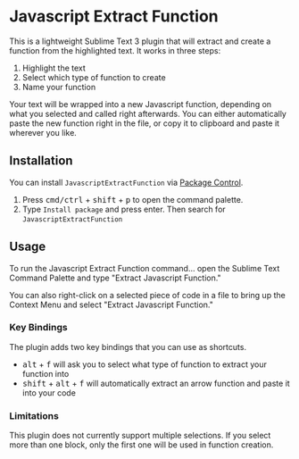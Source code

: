 # Javascript Extract Function

This is a lightweight Sublime Text 3 plugin that will extract and create a function from the highlighted text. It works in three steps:

1. Highlight the text
2. Select which type of function to create
3. Name your function

Your text will be wrapped into a new Javascript function, depending on what you selected and called right afterwards. You can either automatically paste the new function right in the file, or copy it to clipboard and paste it wherever you like.

## Installation

You can install `JavascriptExtractFunction` via [Package Control](https://packagecontrol.io/).

1. Press <kbd>cmd/ctrl</kbd> + <kbd>shift</kbd> + <kbd>p</kbd> to open the command palette.
2. Type `Install package` and press enter. Then search for `JavascriptExtractFunction`

## Usage

To run the Javascript Extract Function command... open the Sublime Text Command Palette and type "Extract Javascript Function."

You can also right-click on a selected piece of code in a file to bring up the Context Menu and select "Extract Javascript Function."

### Key Bindings

The plugin adds two key bindings that you can use as shortcuts.

* <kbd>alt</kbd> + <kbd>f</kbd> will ask you to select what type of function to extract your function into
* <kbd>shift</kbd> + <kbd>alt</kbd> + <kbd>f</kbd> will automatically extract an arrow function and paste it into your code

### Limitations

This plugin does not currently support multiple selections. If you select more than one block, only the first one will be used in function creation.
